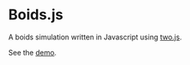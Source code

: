 Boids.js
========

A boids simulation written in Javascript using [two.js](http://jonobr1.github.io/two.js/).

See the [demo](http://rommelvr.github.io/Boids.js/).
